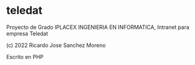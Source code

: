 # teledat
Proyecto de Grado IPLACEX INGENIERIA EN INFORMATICA, Intranet para empresa Teledat

(c) 2022 Ricardo Jose Sanchez Moreno

Escrito en PHP
